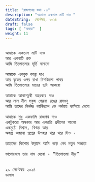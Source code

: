 ```yaml
---
title: "রাজপথের কথা -৩"
description: "আমাকে একতাল মাটি দাও "
dateString:  সেপ্টেম্বর, ২০২৪
draft: false
tags: [ "অভয়া"  ]
weight: 11
---
```



<pre>

আমাকে একতাল মাটি দাও 
আর একবাটি রক্ত 
আমি তিলোত্তমার মূর্তি বানাবো 

আমাকে একবুক কান্না দাও 
আর বুকের ওপর রাখা বিশকিলো পাথর 
আমি তিলোত্তমার মায়ের ছবি আকবো 

আমাকে আকাশচুম্বী অহংকার দাও 
আর লাল নীল সবুজ গেরুয়া রঙের রামধনু 
আমি তাদের নির্লজ্জ কার্নিভ্যাল কে নর্দমায় ভাসিয়ে দেবো 

আমাকে শুধু একফালি রাজপথ দাও 
একটুকরো অন্ধকার আর একরত্তি প্রদীপের আলো 
একমুঠো বিশ্বাস, বিশ্ময় আর 
অজশ্র অজানা প্রশ্নের উপহার থরে থরে দিও - 

তাহাদের কিশোর উল্লাসে আমি গড়ে নেব নতুন সভ্যতা 

ভালোবেসে তার নাম দেবো - ”তিলোত্তমা নীড়” 


২৯ সেপ্টেন্বর ২০২৪ 
ডালাস 
<pre>
